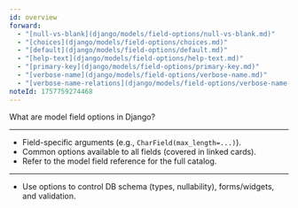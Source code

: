 ```yaml
---
id: overview
forward:
  - "[null-vs-blank](django/models/field-options/null-vs-blank.md)"
  - "[choices](django/models/field-options/choices.md)"
  - "[default](django/models/field-options/default.md)"
  - "[help-text](django/models/field-options/help-text.md)"
  - "[primary-key](django/models/field-options/primary-key.md)"
  - "[verbose-name](django/models/field-options/verbose-name.md)"
  - "[verbose-name-relations](django/models/field-options/verbose-name-relations.md)"
noteId: 1757759274468
---
```


What are model field options in Django?

---

- Field-specific arguments (e.g., `CharField(max_length=...)`).
- Common options available to all fields (covered in linked cards).
- Refer to the model field reference for the full catalog.

---

- Use options to control DB schema (types, nullability), forms/widgets, and validation. 